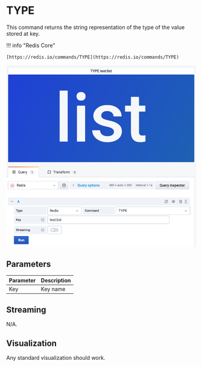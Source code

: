 # TYPE

This command returns the string representation of the type of the value stored at key.

!!! info "Redis Core"

    [https://redis.io/commands/TYPE](https://redis.io/commands/TYPE)

![TYPE](../../images/redis-datasource/commands/type.png)

## Parameters

| Parameter | Description |
| --------- | ----------- |
| Key       | Key name    |

## Streaming

N/A.

## Visualization

Any standard visualization should work.
